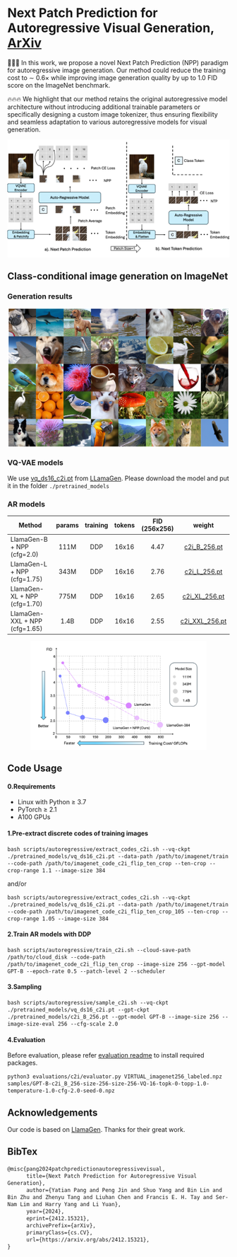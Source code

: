 # Next Patch Prediction for Autoregressive Visual Generation, [ArXiv](https://arxiv.org/abs/2412.15321)

🎉🎉🎉 In this work, we propose a novel Next Patch Prediction (NPP) paradigm for autoregressive image generation. Our method could reduce the training cost to ∼ 0.6× while improving image generation quality by up to 1.0 FID score on the ImageNet benchmark.

🔥🔥🔥 We highlight that our method retains the original autoregressive model architecture without introducing additional trainable parameters or specifically designing a custom image tokenizer, thus ensuring flexibility and
seamless adaptation to various autoregressive models for visual generation.

<div  align="center">    
 <img src="./assets/framework1.png" width = "666"  align=center />
</div>



## Class-conditional image generation on ImageNet

### Generation results
<div  align="center">    
 <img src="./assets/vis.png" width = "666"  align=center />
</div>


### VQ-VAE models

We use [vq_ds16_c2i.pt](https://huggingface.co/FoundationVision/LlamaGen/resolve/main/vq_ds16_c2i.pt) from [LLamaGen](https://github.com/FoundationVision/LlamaGen). Please download the model and put it in the folder `./pretrained_models`

### AR models
Method | params | training | tokens | FID (256x256) | weight 
--- |:---:|:---:|:---:|:---:|:---:|
LlamaGen-B + NPP (cfg=2.0) | 111M | DDP | 16x16 | 4.47 | [c2i_B_256.pt](https://huggingface.co/pytttttt/LlamaGen-NPP/resolve/main/c2i_B_256.pt?download=true)
LlamaGen-L + NPP (cfg=1.75) | 343M | DDP | 16x16 | 2.76 | [c2i_L_256.pt](https://huggingface.co/pytttttt/LlamaGen-NPP/resolve/main/c2i_L_256.pt?download=true)
LlamaGen-XL + NPP (cfg=1.70) | 775M | DDP | 16x16 | 2.65 | [c2i_XL_256.pt](https://huggingface.co/pytttttt/LlamaGen-NPP/resolve/main/c2i_XL_256.pt?download=true)
LlamaGen-XXL + NPP (cfg=1.65) | 1.4B | DDP | 16x16 | 2.55 | [c2i_XXL_256.pt](https://huggingface.co/pytttttt/LlamaGen-NPP/resolve/main/c2i_XXL_256.pt?download=true)

<div  align="center">    
 <img src="./assets/teaser.png" width = "400"  align=center />
</div>


## Code Usage 
#### 0.Requirements
- Linux with Python ≥ 3.7
- PyTorch ≥ 2.1
- A100 GPUs 

#### 1.Pre-extract discrete codes of training images
```
bash scripts/autoregressive/extract_codes_c2i.sh --vq-ckpt ./pretrained_models/vq_ds16_c2i.pt --data-path /path/to/imagenet/train --code-path /path/to/imagenet_code_c2i_flip_ten_crop --ten-crop --crop-range 1.1 --image-size 384
```
and/or
``` 
bash scripts/autoregressive/extract_codes_c2i.sh --vq-ckpt ./pretrained_models/vq_ds16_c2i.pt --data-path /path/to/imagenet/train --code-path /path/to/imagenet_code_c2i_flip_ten_crop_105 --ten-crop --crop-range 1.05 --image-size 384
```
#### 2.Train AR models with DDP

```
bash scripts/autoregressive/train_c2i.sh --cloud-save-path /path/to/cloud_disk --code-path /path/to/imagenet_code_c2i_flip_ten_crop --image-size 256 --gpt-model GPT-B --epoch-rate 0.5 --patch-level 2 --scheduler
```
#### 3.Sampling

```
bash scripts/autoregressive/sample_c2i.sh --vq-ckpt ./pretrained_models/vq_ds16_c2i.pt --gpt-ckpt ./pretrained_models/c2i_B_256.pt --gpt-model GPT-B --image-size 256 --image-size-eval 256 --cfg-scale 2.0
```

#### 4.Evaluation
Before evaluation, please refer [evaluation readme](evaluations/c2i/README.md) to install required packages. 
```
python3 evaluations/c2i/evaluator.py VIRTUAL_imagenet256_labeled.npz samples/GPT-B-c2i_B_256-size-256-size-256-VQ-16-topk-0-topp-1.0-temperature-1.0-cfg-2.0-seed-0.npz
```


## Acknowledgements

Our code is based on [LlamaGen](https://github.com/FoundationVision/LlamaGen). Thanks for their great work. 

## BibTex

```
@misc{pang2024patchpredictionautoregressivevisual,
      title={Next Patch Prediction for Autoregressive Visual Generation}, 
      author={Yatian Pang and Peng Jin and Shuo Yang and Bin Lin and Bin Zhu and Zhenyu Tang and Liuhan Chen and Francis E. H. Tay and Ser-Nam Lim and Harry Yang and Li Yuan},
      year={2024},
      eprint={2412.15321},
      archivePrefix={arXiv},
      primaryClass={cs.CV},
      url={https://arxiv.org/abs/2412.15321}, 
}
```
